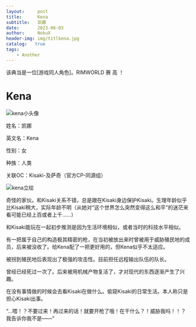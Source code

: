 ```yaml
---
layout:     post
title:      Kena
subtitle:   凯娜
date:       2023-06-03
author:     NokuX
header-img: img/titlkena.jpg
catalog:   true
tags:
    - Another
---
```


该典当是一位[游戏同人角色]。RIMWORLD 赛 高 ！

# Kena

![kena小头像]({{site.baseurl}}/img-post/kena.jpg)

姓名：凯娜

英文名：Kena

性别：女

种族：人类

关联OC：Kisaki-及萨奇（官方CP-同源组）

![kena立绘]({{site.baseurl}}/img-post/kena.png)

奇怪的家伙。和Kisaki关系不错，总是跟在Kisaki身边保护Kisaki。生理年龄似乎比Kisaki稍大，实际年龄不明（从她对“这个世界怎么突然变得这么和平”的迷茫来看可能已经上百或者上千……）

和Kisaki能玩在一起初步推测是因为生活环境相似，或者当时的科技水平相似。

有一把属于自己的构造极其精密的枪，在当初被放出来时曾被用于威胁殖民地的成员，后来被没收了。给Kena配了一把更好用的，但Kena似乎不太适应。

被拐到殖民地后表现出了极强的攻击性。目前担任远程输出队伍的队长。

曾经已经死过一次了。后来被用机械产物复活了，才对现代的东西逐渐产生了兴趣。

在没有事情做的时候会去看Kisaki在做什么。偷窥Kisaki的日常生活。本人称只是担心Kisaki出事。

“…喂！？不要过来！再过来的话！就要开枪了哦！在干什么？！威胁我吗！！？我告诉你我不是——”
